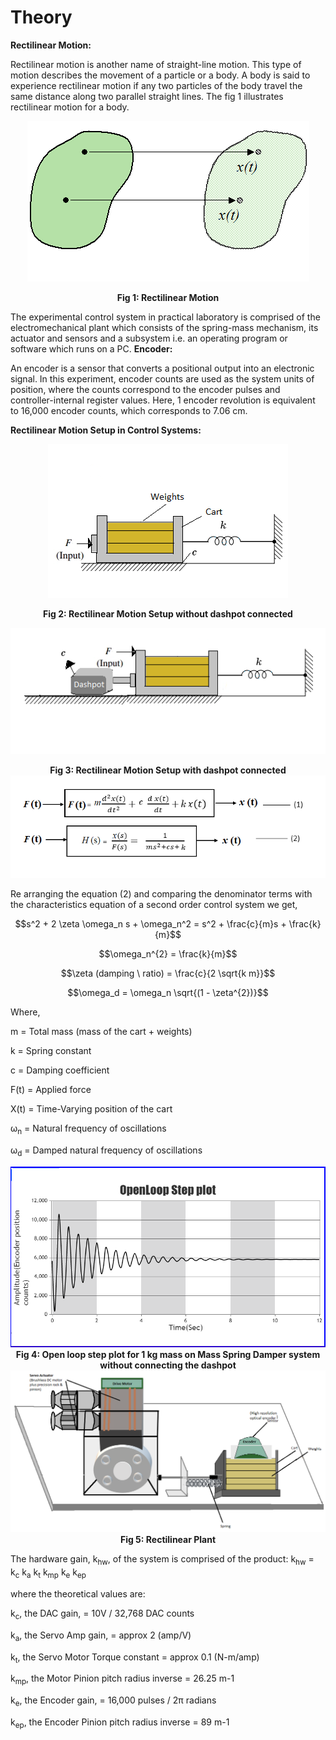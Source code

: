 # Theory

 **Rectilinear Motion:**
				  
Rectilinear motion is another name of straight-line motion. This type of motion describes the movement of a particle or a body.
A body is said to experience rectilinear motion if any two particles of the body travel the same distance along two parallel straight lines.
The fig 1 illustrates rectilinear motion for a body.
						   
<div align = "center">
<img alt="" src="./images/rectibody.png" class="img-fluid">
	
<b>Fig 1: Rectilinear Motion</b>
</div>
							
The experimental control system in practical laboratory is comprised of the electromechanical plant which consists of the spring-mass mechanism, its actuator and sensors and a subsystem 
i.e. an operating program or software which runs on a PC.
<b>Encoder:</b>

An encoder is a sensor that converts a positional output into an electronic signal. In this experiment, encoder counts are used as the system units of position, where the counts correspond to the encoder pulses and controller-internal register values. Here, 1 encoder revolution is equivalent to 16,000 encoder counts, which corresponds to 7.06 cm.
								
                                                            
**Rectilinear Motion Setup in Control Systems:**

<div align = "center">
<img alt="" src="./images/plant.png" class="img-fluid">
	
<b>Fig 2: Rectilinear Motion Setup without dashpot connected</b>
</div>
<div align="center">
<img alt="" src="./images/plant2.png" class="img-fluid"><br/>
	
<b>Fig 3: Rectilinear Motion Setup with dashpot connected</b>
<img alt="" src="./images/tfequation.png" class="img-fluid">
</div>
Re arranging the equation (2) and comparing the denominator terms with the characteristics equation of a second order control system we get,

$$s^2 + 2 \zeta \omega_n s + \omega_n^2 = s^2 + \frac{c}{m}s + \frac{k}{m}$$
								
$$\omega_n^{2} = \frac{k}{m}$$

$$\zeta (damping \ ratio) = \frac{c}{2 \sqrt{k m}}$$

$$\omega_d = \omega_n \sqrt{(1 - \zeta^{2})}$$
								
Where,
								
m = Total mass (mass of the cart + weights)

k = Spring constant

c = Damping coefficient

F(t) = Applied force

X(t) = Time-Varying position of the cart

&omega;<sub>n</sub> = Natural frequency of oscillations

&omega;<sub>d</sub> = Damped natural frequency of oscillations
								
								
<div align = "center">
<img alt="" src="./images/plot.png" class="img-fluid"></br>
<b>Fig 4: Open loop step plot for 1 kg mass on Mass Spring Damper system without connecting the dashpot</b>
</div>
<div align = "center">
<img alt="" src="./images/tpic.png" class="img-fluid"></br>
<b>Fig 5: Rectilinear Plant</b>
</div>

								
The hardware gain, k<sub>hw</sub>,  of the system is comprised of the product: k<sub>hw</sub> = k<sub>c</sub> k<sub>a</sub> k<sub>t</sub> k<sub>mp</sub> k<sub>e</sub> k<sub>ep</sub> <!--k<sub>s</sub>--> 

where the theoretical values are:

k<sub>c</sub>, the DAC gain, = 10V / 32,768 DAC counts

k<sub>a</sub>, the Servo Amp gain, = approx 2 (amp/V)

k<sub>t</sub>, the Servo Motor Torque constant =  approx 0.1 (N-m/amp)

k<sub>mp</sub>, the Motor Pinion pitch radius inverse = 26.25 m-1

k<sub>e</sub>, the Encoder gain, = 16,000 pulses / 2&#960; radians

k<sub>ep</sub>, the Encoder Pinion pitch radius inverse = 89 m-1
                              

						
<script id="MathJax-script" async src="https://cdn.jsdelivr.net/npm/mathjax@3/es5/tex-mml-chtml.js"></script>								

